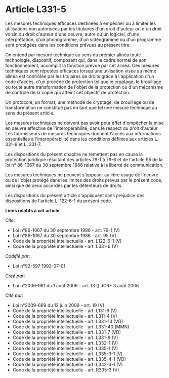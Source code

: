 # Article L331-5

Les mesures techniques efficaces destinées à empêcher ou à limiter les utilisations non autorisées par les titulaires d'un
droit d'auteur ou d'un droit voisin du droit d'auteur d'une oeuvre, autre qu'un logiciel, d'une interprétation, d'un
phonogramme, d'un vidéogramme ou d'un programme sont protégées dans les conditions prévues au présent titre. 

On entend par mesure technique au sens du premier alinéa toute technologie, dispositif, composant qui, dans le cadre normal
de son fonctionnement, accomplit la fonction prévue par cet alinéa. Ces mesures techniques sont réputées efficaces lorsqu'une
utilisation visée au même alinéa est contrôlée par les titulaires de droits grâce à l'application d'un code d'accès, d'un
procédé de protection tel que le cryptage, le brouillage ou toute autre transformation de l'objet de la protection ou d'un
mécanisme de contrôle de la copie qui atteint cet objectif de protection. 

Un protocole, un format, une méthode de cryptage, de brouillage ou de transformation ne constitue pas en tant que tel une
mesure technique au sens du présent article. 

Les mesures techniques ne doivent pas avoir pour effet d'empêcher la mise en oeuvre effective de l'interopérabilité, dans le
respect du droit d'auteur. Les fournisseurs de mesures techniques donnent l'accès aux informations essentielles à
l'interopérabilité dans les conditions définies aux articles L. 331-6 et L. 331-7. 

Les dispositions du présent chapitre ne remettent pas en cause la protection juridique résultant des articles 79-1 à 79-6 et
de l'article 95 de la loi n° 86-1067 du 30 septembre 1986 relative à la liberté de communication. 

Les mesures techniques ne peuvent s'opposer au libre usage de l'oeuvre ou de l'objet protégé dans les limites des droits
prévus par le présent code, ainsi que de ceux accordés par les détenteurs de droits. 

Les dispositions du présent article s'appliquent sans préjudice des dispositions de l'article L. 122-6-1 du présent code.

**Liens relatifs à cet article**

_Cite_:

  - Loi n°86-1067 du 30 septembre 1986 - art. 79-1 (V)
  - Loi n°86-1067 du 30 septembre 1986 - art. 95 (V)
  - Code de la propriété intellectuelle - art. L122-6-1 (V)
  - Code de la propriété intellectuelle - art. L331-6 (V)

_Codifié par_:

  - Loi n°92-597 1992-07-01

_Créé par_:

  - Loi n°2006-961 du 1 août 2006 - art. 13 () JORF 3 août 2006

_Cité par_:

  - Loi n°2009-669 du 12 juin 2009 - art. 19 (V)
  - Code de la propriété intellectuelle - art. L131-9 (V)
  - Code de la propriété intellectuelle - art. L311-4 (V)
  - Code de la propriété intellectuelle - art. L331-13 (VD)
  - Code de la propriété intellectuelle - art. L331-40 (MMN)
  - Code de la propriété intellectuelle - art. L331-7 (VD)
  - Code de la propriété intellectuelle - art. L331-9 (V)
  - Code de la propriété intellectuelle - art. L332-1 (V)
  - Code de la propriété intellectuelle - art. L335-1 (V)
  - Code de la propriété intellectuelle - art. L335-3-1 (V)
  - Code de la propriété intellectuelle - art. L335-4-1 (VD)
  - Code de la propriété intellectuelle - art. L342-3-1 (V)
  - Code de la propriété intellectuelle - art. R335-3 (V)

